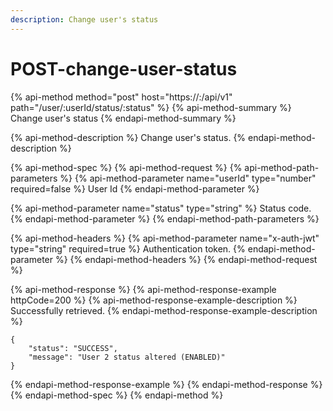 ```yaml
---
description: Change user's status
---
```


# POST-change-user-status

{% api-method method="post" host="https://<host>:<port>/api/v1" path="/user/:userId/status/:status" %}
{% api-method-summary %}
Change user's status
{% endapi-method-summary %}

{% api-method-description %}
Change user's status.
{% endapi-method-description %}

{% api-method-spec %}
{% api-method-request %}
{% api-method-path-parameters %}
{% api-method-parameter name="userId" type="number" required=false %}
User Id
{% endapi-method-parameter %}

{% api-method-parameter name="status" type="string" %}
Status code.
{% endapi-method-parameter %}
{% endapi-method-path-parameters %}

{% api-method-headers %}
{% api-method-parameter name="x-auth-jwt" type="string" required=true %}
Authentication token.
{% endapi-method-parameter %}
{% endapi-method-headers %}
{% endapi-method-request %}

{% api-method-response %}
{% api-method-response-example httpCode=200 %}
{% api-method-response-example-description %}
Successfully retrieved.
{% endapi-method-response-example-description %}

```
{
    "status": "SUCCESS",
    "message": "User 2 status altered (ENABLED)"
}
```
{% endapi-method-response-example %}
{% endapi-method-response %}
{% endapi-method-spec %}
{% endapi-method %}




